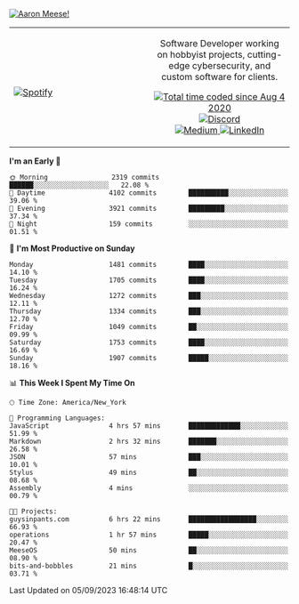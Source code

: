 [![Aaron Meese!](https://user-images.githubusercontent.com/17814535/88975338-a2aabf00-d27f-11ea-963f-8a19608716b4.png)](https://github.com/ajmeese7/readme-ascii "README ASCII")

<!-- Modified from project here: https://github.com/novatorem/novatorem -->
<table width="100%">
  <tr>
  <td width="50%">

&nbsp; <br> [![Spotify](https://ajmeese7.vercel.app/api/spotify)](https://open.spotify.com/user/ajmeese)

  </td>
  <td width="50%">
    <p align="center">
    Software Developer working on hobbyist projects, cutting-edge cybersecurity, and custom software for clients.
    </p>
    <p align="center">
      <a href="https://wakatime.com/@f726891d-3b02-46cd-9b60-e8c59f9e2b14">
        <img src="https://wakatime.com/badge/user/f726891d-3b02-46cd-9b60-e8c59f9e2b14.svg" alt="Total time coded since Aug 4 2020" title="WakaTime" />
      </a>
      <a href="http://link.aaronmeese.com/discord">
        <img src="https://img.shields.io/badge/discord-ajmeese7%234835-369?style=flat-square&logo=discord&logoColor=white&color=purple" alt="Discord" title="Discord">
      </a>
      <br />
      <a href="https://link.aaronmeese.com/medium">
        <img src="https://img.shields.io/badge/medium-ajmeese7-1DB954?style=flat-square&logo=medium&logoColor=white" alt="Medium" title="Medium">
      </a>
      <a href="https://link.aaronmeese.com/linkedin">
        <img src="https://img.shields.io/badge/linkedIn-aaronmeese-1DB954?style=flat-square&logo=linkedin&logoColor=white&color=blue" alt="LinkedIn" title="LinkedIn">
      </a>
    </p>
  </td>

</table>

[//]: <> (The `&nbsp;` is to have Aphelion take up more space)

<!--START_SECTION:waka-->
**I'm an Early 🐤** 

```text
🌞 Morning                2319 commits        ██████░░░░░░░░░░░░░░░░░░░   22.08 % 
🌆 Daytime                4102 commits        ██████████░░░░░░░░░░░░░░░   39.06 % 
🌃 Evening                3921 commits        █████████░░░░░░░░░░░░░░░░   37.34 % 
🌙 Night                  159 commits         ░░░░░░░░░░░░░░░░░░░░░░░░░   01.51 % 
```
📅 **I'm Most Productive on Sunday** 

```text
Monday                   1481 commits        ████░░░░░░░░░░░░░░░░░░░░░   14.10 % 
Tuesday                  1705 commits        ████░░░░░░░░░░░░░░░░░░░░░   16.24 % 
Wednesday                1272 commits        ███░░░░░░░░░░░░░░░░░░░░░░   12.11 % 
Thursday                 1334 commits        ███░░░░░░░░░░░░░░░░░░░░░░   12.70 % 
Friday                   1049 commits        ██░░░░░░░░░░░░░░░░░░░░░░░   09.99 % 
Saturday                 1753 commits        ████░░░░░░░░░░░░░░░░░░░░░   16.69 % 
Sunday                   1907 commits        █████░░░░░░░░░░░░░░░░░░░░   18.16 % 
```


📊 **This Week I Spent My Time On** 

```text
🕑︎ Time Zone: America/New_York

💬 Programming Languages: 
JavaScript               4 hrs 57 mins       █████████████░░░░░░░░░░░░   51.99 % 
Markdown                 2 hrs 32 mins       ███████░░░░░░░░░░░░░░░░░░   26.58 % 
JSON                     57 mins             ███░░░░░░░░░░░░░░░░░░░░░░   10.01 % 
Stylus                   49 mins             ██░░░░░░░░░░░░░░░░░░░░░░░   08.68 % 
Assembly                 4 mins              ░░░░░░░░░░░░░░░░░░░░░░░░░   00.79 % 

🐱‍💻 Projects: 
guysinpants.com          6 hrs 22 mins       █████████████████░░░░░░░░   66.93 % 
operations               1 hr 57 mins        █████░░░░░░░░░░░░░░░░░░░░   20.47 % 
MeeseOS                  50 mins             ██░░░░░░░░░░░░░░░░░░░░░░░   08.90 % 
bits-and-bobbles         21 mins             █░░░░░░░░░░░░░░░░░░░░░░░░   03.71 % 
```


 Last Updated on 05/09/2023 16:48:14 UTC
<!--END_SECTION:waka-->
